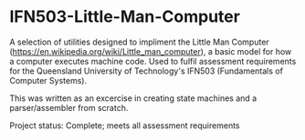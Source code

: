 # IFN503-Little-Man-Computer
 A selection of utilities designed to impliment the Little Man Computer (https://en.wikipedia.org/wiki/Little_man_computer), a basic model for how a computer executes machine code. Used to fulfil assessment requirements for the Queensland University of Technology's IFN503 (Fundamentals of Computer Systems).

This was written as an excercise in creating state machines and a parser/assembler from scratch.

Project status: Complete; meets all assessment requirements
